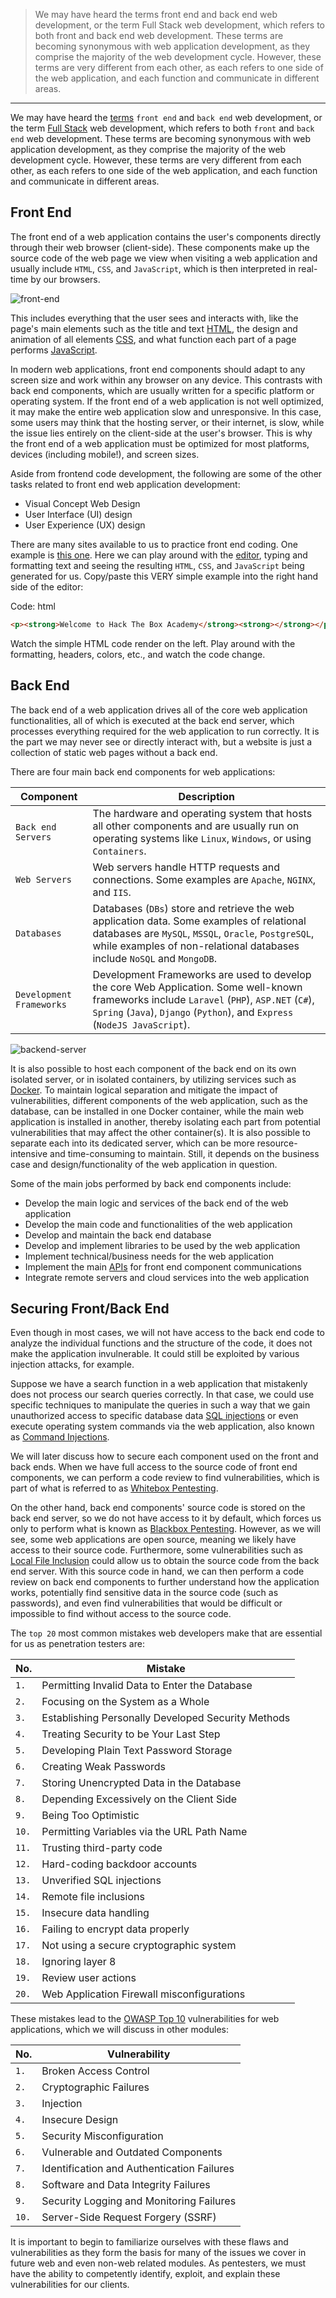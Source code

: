 > We may have heard the terms front end and back end web development, or the term Full Stack web development, which refers to both front and back end web development. These terms are becoming synonymous with web application development, as they comprise the majority of the web development cycle. However, these terms are very different from each other, as each refers to one side of the web application, and each function and communicate in different areas.

---
We may have heard the [terms](https://en.wikipedia.org/wiki/Front_end_and_back_end) `front end` and `back end` web development, or the term [Full Stack](https://www.w3schools.com/whatis/whatis_fullstack.asp) web development, which refers to both `front` and `back end` web development. These terms are becoming synonymous with web application development, as they comprise the majority of the web development cycle. However, these terms are very different from each other, as each refers to one side of the web application, and each function and communicate in different areas.

## Front End

The front end of a web application contains the user's components directly through their web browser (client-side). These components make up the source code of the web page we view when visiting a web application and usually include `HTML`, `CSS`, and `JavaScript`, which is then interpreted in real-time by our browsers.

![front-end](HTB%20Enterprise/frontend-components.jpg)

This includes everything that the user sees and interacts with, like the page's main elements such as the title and text [HTML](https://www.w3schools.com/html/html_intro.asp), the design and animation of all elements [CSS](https://www.w3schools.com/css/css_intro.asp), and what function each part of a page performs [JavaScript](https://www.w3schools.com/js/js_intro.asp).

In modern web applications, front end components should adapt to any screen size and work within any browser on any device. This contrasts with back end components, which are usually written for a specific platform or operating system. If the front end of a web application is not well optimized, it may make the entire web application slow and unresponsive. In this case, some users may think that the hosting server, or their internet, is slow, while the issue lies entirely on the client-side at the user's browser. This is why the front end of a web application must be optimized for most platforms, devices (including mobile!), and screen sizes.

Aside from frontend code development, the following are some of the other tasks related to front end web application development:

-   Visual Concept Web Design
-   User Interface (UI) design
-   User Experience (UX) design

There are many sites available to us to practice front end coding. One example is [this one](https://html-css-js.com/). Here we can play around with the [editor](https://htmlg.com/html-editor/), typing and formatting text and seeing the resulting `HTML`, `CSS`, and `JavaScript` being generated for us. Copy/paste this VERY simple example into the right hand side of the editor:

Code: html

```html
<p><strong>Welcome to Hack The Box Academy</strong><strong></strong></p> <p></p> <p><em>This is some italic text.</em></p> <p></p> <p><span style="color: #0000ff;">This is some blue text.</span></p> <p></p> <p></p>
```

Watch the simple HTML code render on the left. Play around with the formatting, headers, colors, etc., and watch the code change.

## Back End

The back end of a web application drives all of the core web application functionalities, all of which is executed at the back end server, which processes everything required for the web application to run correctly. It is the part we may never see or directly interact with, but a website is just a collection of static web pages without a back end.

There are four main back end components for web applications:

| **Component** | **Description** |
| --- | --- |
| `Back end Servers` | The hardware and operating system that hosts all other components and are usually run on operating systems like `Linux`, `Windows`, or using `Containers`. |
| `Web Servers` | Web servers handle HTTP requests and connections. Some examples are `Apache`, `NGINX`, and `IIS`. |
| `Databases` | Databases (`DBs`) store and retrieve the web application data. Some examples of relational databases are `MySQL`, `MSSQL`, `Oracle`, `PostgreSQL`, while examples of non-relational databases include `NoSQL` and `MongoDB`. |
| `Development Frameworks` | Development Frameworks are used to develop the core Web Application. Some well-known frameworks include `Laravel` (`PHP`), `ASP.NET` (`C#`), `Spring` (`Java`), `Django` (`Python`), and `Express` (`NodeJS JavaScript`). |

![backend-server](HTB%20Enterprise/backend-server.jpg)

It is also possible to host each component of the back end on its own isolated server, or in isolated containers, by utilizing services such as [Docker](https://www.docker.com/). To maintain logical separation and mitigate the impact of vulnerabilities, different components of the web application, such as the database, can be installed in one Docker container, while the main web application is installed in another, thereby isolating each part from potential vulnerabilities that may affect the other container(s). It is also possible to separate each into its dedicated server, which can be more resource-intensive and time-consuming to maintain. Still, it depends on the business case and design/functionality of the web application in question.

Some of the main jobs performed by back end components include:

-   Develop the main logic and services of the back end of the web application
-   Develop the main code and functionalities of the web application
-   Develop and maintain the back end database
-   Develop and implement libraries to be used by the web application
-   Implement technical/business needs for the web application
-   Implement the main [APIs](https://en.wikipedia.org/wiki/API) for front end component communications
-   Integrate remote servers and cloud services into the web application

## Securing Front/Back End

Even though in most cases, we will not have access to the back end code to analyze the individual functions and the structure of the code, it does not make the application invulnerable. It could still be exploited by various injection attacks, for example.

Suppose we have a search function in a web application that mistakenly does not process our search queries correctly. In that case, we could use specific techniques to manipulate the queries in such a way that we gain unauthorized access to specific database data [SQL injections](https://www.w3schools.com/sql/sql_injection.asp) or even execute operating system commands via the web application, also known as [Command Injections](https://owasp.org/www-community/attacks/Command_Injection).

We will later discuss how to secure each component used on the front and back ends. When we have full access to the source code of front end components, we can perform a code review to find vulnerabilities, which is part of what is referred to as [Whitebox Pentesting](https://en.wikipedia.org/wiki/White-box_testing).

On the other hand, back end components' source code is stored on the back end server, so we do not have access to it by default, which forces us only to perform what is known as [Blackbox Pentesting](https://en.wikipedia.org/wiki/Black-box_testing). However, as we will see, some web applications are open source, meaning we likely have access to their source code. Furthermore, some vulnerabilities such as [Local File Inclusion](https://owasp.org/www-project-web-security-testing-guide/v42/4-Web_Application_Security_Testing/07-Input_Validation_Testing/11.1-Testing_for_Local_File_Inclusion) could allow us to obtain the source code from the back end server. With this source code in hand, we can then perform a code review on back end components to further understand how the application works, potentially find sensitive data in the source code (such as passwords), and even find vulnerabilities that would be difficult or impossible to find without access to the source code.

The `top 20` most common mistakes web developers make that are essential for us as penetration testers are:

| **No.** | **Mistake** |
| --- | --- |
| `1.` | Permitting Invalid Data to Enter the Database |
| `2.` | Focusing on the System as a Whole |
| `3.` | Establishing Personally Developed Security Methods |
| `4.` | Treating Security to be Your Last Step |
| `5.` | Developing Plain Text Password Storage |
| `6.` | Creating Weak Passwords |
| `7.` | Storing Unencrypted Data in the Database |
| `8.` | Depending Excessively on the Client Side |
| `9.` | Being Too Optimistic |
| `10.` | Permitting Variables via the URL Path Name |
| `11.` | Trusting third-party code |
| `12.` | Hard-coding backdoor accounts |
| `13.` | Unverified SQL injections |
| `14.` | Remote file inclusions |
| `15.` | Insecure data handling |
| `16.` | Failing to encrypt data properly |
| `17.` | Not using a secure cryptographic system |
| `18.` | Ignoring layer 8 |
| `19.` | Review user actions |
| `20.` | Web Application Firewall misconfigurations |

These mistakes lead to the [OWASP Top 10](https://owasp.org/www-project-top-ten/) vulnerabilities for web applications, which we will discuss in other modules:

| **No.** | **Vulnerability** |
| --- | --- |
| `1.` | Broken Access Control |
| `2.` | Cryptographic Failures |
| `3.` | Injection |
| `4.` | Insecure Design |
| `5.` | Security Misconfiguration |
| `6.` | Vulnerable and Outdated Components |
| `7.` | Identification and Authentication Failures |
| `8.` | Software and Data Integrity Failures |
| `9.` | Security Logging and Monitoring Failures |
| `10.` | Server-Side Request Forgery (SSRF) |

It is important to begin to familiarize ourselves with these flaws and vulnerabilities as they form the basis for many of the issues we cover in future web and even non-web related modules. As pentesters, we must have the ability to competently identify, exploit, and explain these vulnerabilities for our clients.
